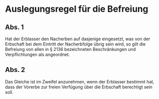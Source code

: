 # Auslegungsregel für die Befreiung



## Abs. 1

 Hat der Erblasser den Nacherben auf dasjenige eingesetzt, was von der Erbschaft bei dem Eintritt der Nacherbfolge übrig sein wird, so gilt die Befreiung von allen in § 2136 bezeichneten Beschränkungen und Verpflichtungen als angeordnet.

## Abs. 2

 Das Gleiche ist im Zweifel anzunehmen, wenn der Erblasser bestimmt hat, dass der Vorerbe zur freien Verfügung über die Erbschaft berechtigt sein soll. 

